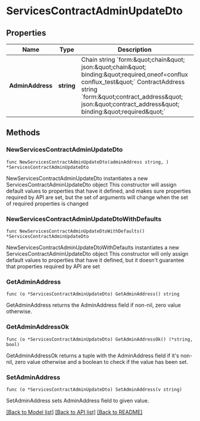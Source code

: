 # ServicesContractAdminUpdateDto

## Properties

Name | Type | Description | Notes
------------ | ------------- | ------------- | -------------
**AdminAddress** | **string** | Chain           string &#x60;form:\&quot;chain\&quot; json:\&quot;chain\&quot; binding:\&quot;required,oneof&#x3D;conflux conflux_test\&quot;&#x60; ContractAddress string &#x60;form:\&quot;contract_address\&quot; json:\&quot;contract_address\&quot; binding:\&quot;required\&quot;&#x60; | 

## Methods

### NewServicesContractAdminUpdateDto

`func NewServicesContractAdminUpdateDto(adminAddress string, ) *ServicesContractAdminUpdateDto`

NewServicesContractAdminUpdateDto instantiates a new ServicesContractAdminUpdateDto object
This constructor will assign default values to properties that have it defined,
and makes sure properties required by API are set, but the set of arguments
will change when the set of required properties is changed

### NewServicesContractAdminUpdateDtoWithDefaults

`func NewServicesContractAdminUpdateDtoWithDefaults() *ServicesContractAdminUpdateDto`

NewServicesContractAdminUpdateDtoWithDefaults instantiates a new ServicesContractAdminUpdateDto object
This constructor will only assign default values to properties that have it defined,
but it doesn't guarantee that properties required by API are set

### GetAdminAddress

`func (o *ServicesContractAdminUpdateDto) GetAdminAddress() string`

GetAdminAddress returns the AdminAddress field if non-nil, zero value otherwise.

### GetAdminAddressOk

`func (o *ServicesContractAdminUpdateDto) GetAdminAddressOk() (*string, bool)`

GetAdminAddressOk returns a tuple with the AdminAddress field if it's non-nil, zero value otherwise
and a boolean to check if the value has been set.

### SetAdminAddress

`func (o *ServicesContractAdminUpdateDto) SetAdminAddress(v string)`

SetAdminAddress sets AdminAddress field to given value.



[[Back to Model list]](../README.md#documentation-for-models) [[Back to API list]](../README.md#documentation-for-api-endpoints) [[Back to README]](../README.md)



